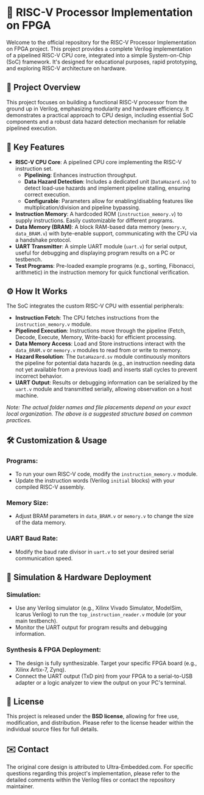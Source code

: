 # 🚀 RISC-V Processor Implementation on FPGA

Welcome to the official repository for the RISC-V Processor Implementation on FPGA project. This project provides a complete Verilog implementation of a pipelined RISC-V CPU core, integrated into a simple System-on-Chip (SoC) framework. It's designed for educational purposes, rapid prototyping, and exploring RISC-V architecture on hardware.

## 🎯 Project Overview

This project focuses on building a functional RISC-V processor from the ground up in Verilog, emphasizing modularity and hardware efficiency. It demonstrates a practical approach to CPU design, including essential SoC components and a robust data hazard detection mechanism for reliable pipelined execution.

## 📌 Key Features

* **RISC-V CPU Core**: A pipelined CPU core implementing the RISC-V instruction set.
    * **Pipelining**: Enhances instruction throughput.
    * **Data Hazard Detection**: Includes a dedicated unit (`DataHazard.sv`) to detect load-use hazards and implement pipeline stalling, ensuring correct execution.
    * **Configurable**: Parameters allow for enabling/disabling features like multiplication/division and pipeline bypassing.
* **Instruction Memory**: A hardcoded ROM (`instruction_memory.v`) to supply instructions. Easily customizable for different programs.
* **Data Memory (BRAM)**: A block RAM-based data memory (`memory.v`, `data_BRAM.v`) with byte-enable support, communicating with the CPU via a handshake protocol.
* **UART Transmitter**: A simple UART module (`uart.v`) for serial output, useful for debugging and displaying program results on a PC or testbench.
* **Test Programs**: Pre-loaded example programs (e.g., sorting, Fibonacci, arithmetic) in the instruction memory for quick functional verification.

## ⚙️ How It Works

The SoC integrates the custom RISC-V CPU with essential peripherals:

* **Instruction Fetch**: The CPU fetches instructions from the `instruction_memory.v` module.
* **Pipelined Execution**: Instructions move through the pipeline (Fetch, Decode, Execute, Memory, Write-back) for efficient processing.
* **Data Memory Access**: Load and Store instructions interact with the `data_BRAM.v` or `memory.v` modules to read from or write to memory.
* **Hazard Resolution**: The `DataHazard.sv` module continuously monitors the pipeline for potential data hazards (e.g., an instruction needing data not yet available from a previous load) and inserts stall cycles to prevent incorrect behavior.
* **UART Output**: Results or debugging information can be serialized by the `uart.v` module and transmitted serially, allowing observation on a host machine.

*Note: The actual folder names and file placements depend on your exact local organization. The above is a suggested structure based on common practices.*

## 🛠️ Customization & Usage

### Programs:
* To run your own RISC-V code, modify the `instruction_memory.v` module.
* Update the instruction words (Verilog `initial` blocks) with your compiled RISC-V assembly.

### Memory Size:
* Adjust BRAM parameters in `data_BRAM.v` or `memory.v` to change the size of the data memory.

### UART Baud Rate:
* Modify the baud rate divisor in `uart.v` to set your desired serial communication speed.

## 🚀 Simulation & Hardware Deployment

### Simulation:
* Use any Verilog simulator (e.g., Xilinx Vivado Simulator, ModelSim, Icarus Verilog) to run the `top_instruction_reader.v` module (or your main testbench).
* Monitor the UART output for program results and debugging information.

### Synthesis & FPGA Deployment:
* The design is fully synthesizable. Target your specific FPGA board (e.g., Xilinx Artix-7, Zynq).
* Connect the UART output (TxD pin) from your FPGA to a serial-to-USB adapter or a logic analyzer to view the output on your PC's terminal.

## 📜 License

This project is released under the **BSD license**, allowing for free use, modification, and distribution. Please refer to the license header within the individual source files for full details.

## ✉️ Contact

The original core design is attributed to Ultra-Embedded.com. For specific questions regarding this project's implementation, please refer to the detailed comments within the Verilog files or contact the repository maintainer.
